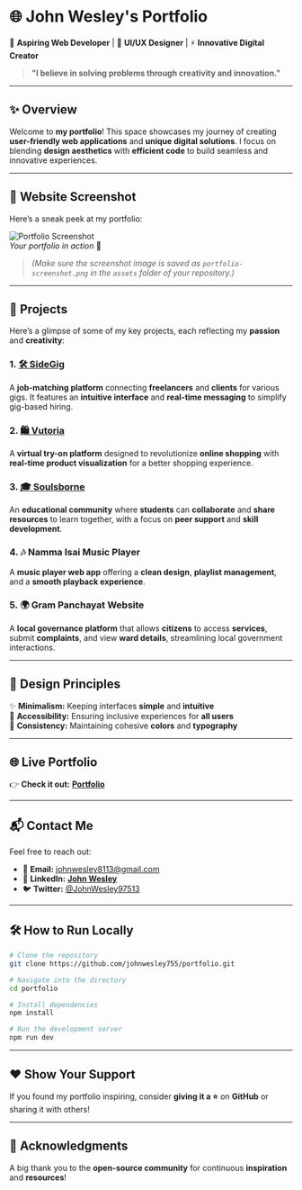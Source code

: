 # 🌐 **John Wesley's Portfolio**  

🚀 **Aspiring Web Developer** | 🎨 **UI/UX Designer** | ⚡ **Innovative Digital Creator**  

> **"I believe in solving problems through creativity and innovation."**  

---

## ✨ **Overview**  
Welcome to **my portfolio**! This space showcases my journey of creating **user-friendly web applications** and **unique digital solutions**. I focus on blending **design aesthetics** with **efficient code** to build seamless and innovative experiences.  

---

## 📸 **Website Screenshot**  
Here’s a sneak peek at my portfolio:  

![Portfolio Screenshot](.portfolio/src/assets/portfolio-screenshot.png)  
*Your portfolio in action* 🎉  

> *(Make sure the screenshot image is saved as `portfolio-screenshot.png` in the `assets` folder of your repository.)*

---

## 📁 **Projects**  
Here’s a glimpse of some of my key projects, each reflecting my **passion** and **creativity**:  

### 1. [🛠️ **SideGig**](https://side-gig-website.web.app/)  
A **job-matching platform** connecting **freelancers** and **clients** for various gigs. It features an **intuitive interface** and **real-time messaging** to simplify gig-based hiring.  

### 2. [🛍️ **Vutoria**](https://vutoria-60389.web.app/)  
A **virtual try-on platform** designed to revolutionize **online shopping** with **real-time product visualization** for a better shopping experience.  

### 3. [🎓 **Soulsborne**](https://soulsborne-bba5f.web.app/)  
An **educational community** where **students** can **collaborate** and **share resources** to learn together, with a focus on **peer support** and **skill development**.  

### 4. 🎶 **Namma Isai Music Player**  
A **music player web app** offering a **clean design**, **playlist management**, and a **smooth playback experience**.  

### 5. 🌍 **Gram Panchayat Website**  
A **local governance platform** that allows **citizens** to access **services**, submit **complaints**, and view **ward details**, streamlining local government interactions.  

---

## 🎨 **Design Principles**  
✨ **Minimalism:** Keeping interfaces **simple** and **intuitive**  
🌈 **Accessibility:** Ensuring inclusive experiences for **all users**  
🔄 **Consistency:** Maintaining cohesive **colors** and **typography**  

---

## 🌐 **Live Portfolio**  
👉 **Check it out:** [**Portfolio**](https://johnwesley755.github.io/portfolio/)  

---

## 📬 **Contact Me**  
Feel free to reach out:  

- 📧 **Email:** [johnwesley8113@gmail.com](mailto:johnwesley8113@gmail.com)  
- 💼 **LinkedIn:** [**John Wesley**](https://www.linkedin.com/in/john-wesley-6707ab258/)  
- 🐦 **Twitter:** [@JohnWesley97513](https://twitter.com/JohnWesley97513)  

---

## 🛠️ **How to Run Locally**  
```bash
# Clone the repository
git clone https://github.com/johnwesley755/portfolio.git

# Navigate into the directory
cd portfolio

# Install dependencies
npm install

# Run the development server
npm run dev
```

---

## ❤️ **Show Your Support**  
If you found my portfolio inspiring, consider **giving it a ⭐** on **GitHub** or sharing it with others!  

---

## 🙏 **Acknowledgments**  
A big thank you to the **open-source community** for continuous **inspiration** and **resources**!  
